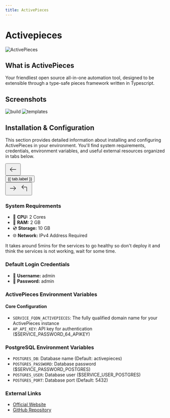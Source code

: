 ```yaml
---
title: ActivePieces
---
```


# Activepieces

![ActivePieces](/images/services/activepieces0.png)

## What is ActivePieces

Your friendliest open source all-in-one automation tool, designed to be extensible through a type-safe pieces framework written in Typescript.

## Screenshots

![build](/images/services/activepieces1.gif)
![templates](/images/services/activepieces2.gif)

## Installation & Configuration

This section provides detailed information about installing and configuring ActivePieces in your environment. You'll find system requirements, credentials, environment variables, and useful external resources organized in tabs below.

<script setup lang="ts">
import { ref, computed, nextTick } from 'vue'

defineProps<{
  services? : {
    id: string
    label: string
  }[]
}>()

const activeTab = ref('general')
const tabs = [
  { id: 'general', label: 'Overview & Requirements' },
  { id: 'credentials', label: 'Default Credentials' },
  { id: 'activepieces-env', label: 'ActivePieces Environment' },
  { id: 'postgres-env', label: 'PostgreSQL Environment' },
  { id: 'links', label: 'External Links' }
]

const currentIndex = computed(() => services.findIndex(tab => tab.id === activeTab.value))

const scrollTabIntoView = (tabId: string) => {
  nextTick(() => {
    const activeTabElement = document.querySelector(`[data-tab-id="${tabId}"]`)
    activeTabElement?.scrollIntoView({ behavior: 'smooth', block: 'nearest', inline: 'center' })
  })
}

const setActiveTab = (tabId: string) => {
  activeTab.value = tabId
  scrollTabIntoView(tabId)
}

type Direction = 'next' | 'prev'
const navigateTab = (direction: Direction) => {
  const newIndex = direction === 'next' 
    ? (currentIndex.value + 1) % tabs.length 
    : (currentIndex.value - 1 + tabs.length) % tabs.length
  const newTabId = tabs[newIndex].id
  setActiveTab(newTabId)
}
</script>

<div class="tabs-container">
  <div class="tabs-navigation">
    <button 
      class="group nav-arrow"
      @click="navigateTab('prev')"
      aria-label="Previous tab"
    >
      <svg class="size-10 left" xmlns="http://www.w3.org/2000/svg" width="32" height="32" viewBox="0 0 24 24"><path fill="currentColor" d="m6.523 12.5l3.735 3.735q.146.146.153.344q.006.198-.153.363q-.166.166-.357.168t-.357-.162l-4.382-4.383q-.243-.242-.243-.565t.243-.566l4.382-4.382q.147-.146.347-.153q.201-.007.367.159q.16.165.162.353q.003.189-.162.354L6.523 11.5h12.38q.214 0 .358.143t.143.357t-.143.357t-.357.143z"/></svg>
    </button>
    <div class="tabs-header">
      <button
        v-for="tab in tabs"
        :key="tab.id"
        :data-tab-id="tab.id"
        @click="setActiveTab(tab.id)"
        :class="['tab-button', { active: activeTab === tab.id }]"
      >
        {{ tab.label }}
      </button>
    </div>
    <button 
      class="group nav-arrow"
      @click="navigateTab('next')"
      aria-label="Next tab"
    >
      <svg v-if="currentIndex < tabs.length - 1" class="size-10 right" xmlns="http://www.w3.org/2000/svg" width="32" height="32" viewBox="0 0 24 24"><path fill="currentColor" d="M17.073 12.5H5.5q-.213 0-.357-.143T5 12t.143-.357t.357-.143h11.573l-3.735-3.734q-.146-.147-.152-.345t.152-.363q.166-.166.357-.168t.357.162l4.383 4.383q.13.13.183.267t.053.298t-.053.298t-.183.268l-4.383 4.382q-.146.146-.347.153t-.367-.159q-.16-.165-.162-.354t.162-.354z"/></svg>
      <svg v-else class="size-10 rotate-90" xmlns="http://www.w3.org/2000/svg" width="32" height="32" viewBox="0 0 24 24"><path fill="currentColor" d="m6.921 9.5l3.439 3.439q.165.165.162.353q-.003.189-.162.354q-.166.165-.364.159t-.344-.153L5.566 9.566q-.131-.132-.184-.268T5.329 9t.053-.298t.184-.267L9.64 4.359q.165-.165.356-.165q.192 0 .357.165q.165.166.156.364t-.156.344L6.92 8.5h9.464q.67 0 1.143.472q.472.472.472 1.144V18.5q0 .214-.143.357T17.5 19t-.357-.143T17 18.5v-8.384q0-.27-.173-.443t-.442-.173z"/></svg>
    </button>
  </div>
  <div class="tab-content rounded-lg mt-2">
    <div v-show="activeTab === 'general'">
      <h3>System Requirements</h3>
      <ul>
        <li>🔲 <strong>CPU:</strong> 2 Cores</li>
        <li>💾 <strong>RAM:</strong> 2 GB</li>
        <li>💿 <strong>Storage:</strong> 10 GB</li>
        <li>🌐 <strong>Network:</strong> IPv4 Address Required</li>
      </ul>
      <div class="warning">
        <p>It takes around 5mins for the services to go healthy so don't deploy it and think the services is not working, wait for some time.</p>
      </div>
    </div>
    <div v-show="activeTab === 'credentials'">
      <h3>Default Login Credentials</h3>
      <ul>
        <li>👤 <strong>Username:</strong> admin</li>
        <li>🔑 <strong>Password:</strong> admin</li>
      </ul>
    </div>
    <div v-show="activeTab === 'activepieces-env'">
      <h3>ActivePieces Environment Variables</h3>
      <h4>Core Configuration</h4>
      <ul>
        <li><code>SERVICE_FQDN_ACTIVEPIECES</code>: The fully qualified domain name for your ActivePieces instance</li>
        <li><code>AP_API_KEY</code>: API key for authentication ($SERVICE_PASSWORD_64_APIKEY)</li>
      </ul>
    </div>
    <div v-show="activeTab === 'postgres-env'">
      <h3>PostgreSQL Environment Variables</h3>
      <ul>
        <li><code>POSTGRES_DB</code>: Database name (Default: activepieces)</li>
        <li><code>POSTGRES_PASSWORD</code>: Database password ($SERVICE_PASSWORD_POSTGRES)</li>
        <li><code>POSTGRES_USER</code>: Database user ($SERVICE_USER_POSTGRES)</li>
        <li><code>POSTGRES_PORT</code>: Database port (Default: 5432)</li>
      </ul>
    </div>
    <div v-show="activeTab === 'links'">
      <h3>External Links</h3>
      <ul>
        <li><a href="https://www.activepieces.com?utm_source=coolify.io" target="_blank">Official Website</a></li>
        <li><a href="https://github.com/activepieces/activepieces?utm_source=coolify.io" target="_blank">GitHub Repository</a></li>
      </ul>
    </div>
  </div>
</div>

<style>
.tabs-container {
  @apply my-6;
}

.tabs-navigation {
  @apply flex items-center gap-2;
}

.nav-arrow {
  @apply p-2 text-lg font-medium transition-colors duration-200 border-none bg-transparent;
  color: var(--vp-c-text-2);
}

.nav-arrow:hover {
  color: var(--vp-c-text-1);
  background: transparent;
}

.nav-arrow:hover svg.left {
  transform: translateX(-5px);
  transition: transform 0.3s ease-in-out;
}

.nav-arrow:hover svg.right {
  transform: translateX(5px);
  transition: transform 0.3s ease-in-out;
}

.tabs-header {
  @apply flex gap-2 border-b border-[var(--vp-c-divider)] mb-4;
  overflow-x: auto;
  -ms-overflow-style: none;  /* Hide scrollbar for IE and Edge */
  scrollbar-width: none;     /* Hide scrollbar for Firefox */
}

.tabs-header::-webkit-scrollbar {
  display: none;  /* Hide scrollbar for Chrome, Safari and Opera */
}

.tabs-header::-webkit-scrollbar-thumb {
  background-color: var(--vp-c-divider);
  border-radius: 3px;
}

.tabs-header::-webkit-scrollbar-track {
  background-color: transparent;
}

.tab-button {
  @apply px-4 py-2 text-sm font-medium relative transition-colors duration-200 whitespace-nowrap;
  color: var(--vp-c-text-2);
}

.tab-button:hover {
  color: var(--vp-c-text-1);
}

.tab-button.active {
  color: var(--vp-c-brand);
}

.tab-button.active::after {
  content: '';
  @apply absolute bottom-0 left-0 w-full h-0.5;
  background-color: var(--vp-c-brand);
}

.tab-content {
  @apply p-4 rounded-b-lg;
  background-color: var(--vp-c-bg-soft);
  overflow-y: auto;
  -ms-overflow-style: none;  /* Hide scrollbar for IE and Edge */
  scrollbar-width: none;     /* Hide scrollbar for Firefox */
}

.tab-content::-webkit-scrollbar {
  display: none;  /* Hide scrollbar for Chrome, Safari and Opera */
}

.tab-content::-webkit-scrollbar-thumb {
  background-color: var(--vp-c-divider);
  border-radius: 3px;
}

.tab-content::-webkit-scrollbar-track {
  background-color: transparent;
}

.warning {
  @apply p-4 rounded-lg mt-4;
  background-color: var(--vp-c-yellow-dimm);
  color: var(--vp-c-yellow);
}
</style>